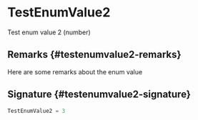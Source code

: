 
# TestEnumValue2

Test enum value 2 (number)

## Remarks {#testenumvalue2-remarks}

Here are some remarks about the enum value

## Signature {#testenumvalue2-signature}

```typescript
TestEnumValue2 = 3
```
